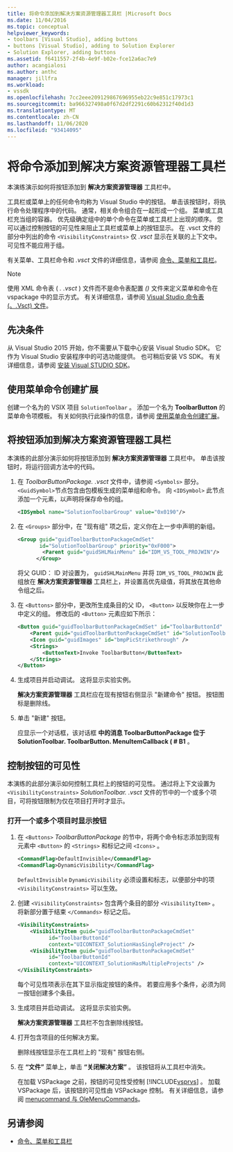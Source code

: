 ```yaml
---
title: 将命令添加到解决方案资源管理器工具栏 |Microsoft Docs
ms.date: 11/04/2016
ms.topic: conceptual
helpviewer_keywords:
- toolbars [Visual Studio], adding buttons
- buttons [Visual Studio], adding to Solution Explorer
- Solution Explorer, adding buttons
ms.assetid: f6411557-2f4b-4e9f-b02e-fce12a6ac7e9
author: acangialosi
ms.author: anthc
manager: jillfra
ms.workload:
- vssdk
ms.openlocfilehash: 7cc2eee209129867696955eb22c9e851c17973c1
ms.sourcegitcommit: ba966327498a0f67d2df2291c60b62312f40d1d3
ms.translationtype: MT
ms.contentlocale: zh-CN
ms.lasthandoff: 11/06/2020
ms.locfileid: "93414095"
---
```

# <a name="add-a-command-to-the-solution-explorer-toolbar"></a>将命令添加到解决方案资源管理器工具栏
本演练演示如何将按钮添加到 **解决方案资源管理器** 工具栏中。

 工具栏或菜单上的任何命令均称为 Visual Studio 中的按钮。 单击该按钮时，将执行命令处理程序中的代码。 通常，相关命令组合在一起形成一个组。 菜单或工具栏充当组的容器。 优先级确定组中的单个命令在菜单或工具栏上出现的顺序。 您可以通过控制按钮的可见性来阻止工具栏或菜单上的按钮显示。 在 .vsct 文件的部分中列出的命令 `<VisibilityConstraints>` 仅 *.vsct* 显示在关联的上下文中。 可见性不能应用于组。

 有关菜单、工具栏命令和 *.vsct* 文件的详细信息，请参阅 [命令、菜单和工具栏](../extensibility/internals/commands-menus-and-toolbars.md)。

> [!NOTE]
> 使用 XML 命令表 ( *. .vsct* ) 文件而不是命令表配置 *()* 文件来定义菜单和命令在 vspackage 中的显示方式。 有关详细信息，请参阅 [Visual Studio 命令表 (。.Vsct) 文件](../extensibility/internals/visual-studio-command-table-dot-vsct-files.md)。

## <a name="prerequisites"></a>先决条件
 从 Visual Studio 2015 开始，你不需要从下载中心安装 Visual Studio SDK。 它作为 Visual Studio 安装程序中的可选功能提供。 也可稍后安装 VS SDK。 有关详细信息，请参阅 [安装 Visual STUDIO SDK](../extensibility/installing-the-visual-studio-sdk.md)。

## <a name="create-an-extension-with-a-menu-command"></a>使用菜单命令创建扩展
 创建一个名为的 VSIX 项目 `SolutionToolbar` 。 添加一个名为 **ToolbarButton** 的菜单命令项模板。 有关如何执行此操作的信息，请参阅 [使用菜单命令创建扩展](../extensibility/creating-an-extension-with-a-menu-command.md)。

## <a name="add-a-button-to-the-solution-explorer-toolbar"></a>将按钮添加到解决方案资源管理器工具栏
 本演练的此部分演示如何将按钮添加到 **解决方案资源管理器** 工具栏中。 单击该按钮时，将运行回调方法中的代码。

1. 在 *ToolbarButtonPackage. .vsct* 文件中，请参阅  `<Symbols>` 部分。 `<GuidSymbol>`节点包含由包模板生成的菜单组和命令。 向 `<IDSymbol>` 此节点添加一个元素，以声明将保存命令的组。

    ```xml
    <IDSymbol name="SolutionToolbarGroup" value="0x0190"/>
    ```

2. 在 `<Groups>` 部分中，在 "现有组" 项之后，定义你在上一步中声明的新组。

    ```xml
    <Group guid="guidToolbarButtonPackageCmdSet"
           id="SolutionToolbarGroup" priority="0xF000">
            <Parent guid="guidSHLMainMenu" id="IDM_VS_TOOL_PROJWIN"/>
          </Group>
    ```

     将父 GUID： ID 对设置为， `guidSHLMainMenu` 并将 `IDM_VS_TOOL_PROJWIN` 此组放在 **解决方案资源管理器** 工具栏上，并设置高优先级值，将其放在其他命令组之后。

3. 在 `<Buttons>` 部分中，更改所生成条目的父 ID， `<Button>` 以反映你在上一步中定义的组。 修改后的 `<Button>` 元素应如下所示：

    ```xml
    <Button guid="guidToolbarButtonPackageCmdSet" id="ToolbarButtonId" priority="0x0100" type="Button">
        <Parent guid="guidToolbarButtonPackageCmdSet" id="SolutionToolbarGroup" />
        <Icon guid="guidImages" id="bmpPicStrikethrough" />
        <Strings>
            <ButtonText>Invoke ToolbarButton</ButtonText>
        </Strings>
    </Button>
    ```

4. 生成项目并启动调试。 这将显示实验实例。

     **解决方案资源管理器** 工具栏应在现有按钮右侧显示 "新建命令" 按钮。 按钮图标是删除线。

5. 单击 "新建" 按钮。

     应显示一个对话框，该对话框 **中的消息 ToolbarButtonPackage 位于 SolutionToolbar. ToolbarButton. MenuItemCallback ( # B1** 。

## <a name="control-the-visibility-of-a-button"></a>控制按钮的可见性
 本演练的此部分演示如何控制工具栏上的按钮的可见性。 通过将上下文设置为 `<VisibilityConstraints>` *SolutionToolbar. .vsct* 文件的节中的一个或多个项目，可将按钮限制为仅在项目打开时才显示。

### <a name="to-display-a-button-when-one-or-more-projects-are-open"></a>打开一个或多个项目时显示按钮

1. 在 `<Buttons>` *ToolbarButtonPackage* 的节中，将两个命令标志添加到现有元素中 `<Button>` 的 `<Strings>` 和标记之间 `<Icons>` 。

   ```xml
   <CommandFlag>DefaultInvisible</CommandFlag>
   <CommandFlag>DynamicVisibility</CommandFlag>
   ```

    `DefaultInvisible` `DynamicVisibility` 必须设置和标志，以便部分中的项 `<VisibilityConstraints>` 可以生效。

2. 创建 `<VisibilityConstraints>` 包含两个条目的部分 `<VisibilityItem>` 。 将新部分置于结束 `</Commands>` 标记之后。

   ```xml
   <VisibilityConstraints>
       <VisibilityItem guid="guidToolbarButtonPackageCmdSet"
             id="ToolbarButtonId"
             context="UICONTEXT_SolutionHasSingleProject" />
       <VisibilityItem guid="guidToolbarButtonPackageCmdSet"
             id="ToolbarButtonId"
             context="UICONTEXT_SolutionHasMultipleProjects" />
   </VisibilityConstraints>
   ```

    每个可见性项表示在其下显示指定按钮的条件。 若要应用多个条件，必须为同一按钮创建多个条目。

3. 生成项目并启动调试。 这将显示实验实例。

    **解决方案资源管理器** 工具栏不包含删除线按钮。

4. 打开包含项目的任何解决方案。

    删除线按钮显示在工具栏上的 "现有" 按钮右侧。

5. 在 **“文件”** 菜单上，单击 **“关闭解决方案”** 。 该按钮将从工具栏中消失。

   在加载 VSPackage 之前，按钮的可见性受控制 [!INCLUDE[vsprvs](../code-quality/includes/vsprvs_md.md)] 。 加载 VSPackage 后，该按钮的可见性由 VSPackage 控制。  有关详细信息，请参阅 [menucommand 与 OleMenuCommands](/previous-versions/visualstudio/visual-studio-2015/misc/menucommands-vs-olemenucommands?preserve-view=true&view=vs-2015)。

## <a name="see-also"></a>另请参阅
- [命令、菜单和工具栏](../extensibility/internals/commands-menus-and-toolbars.md)